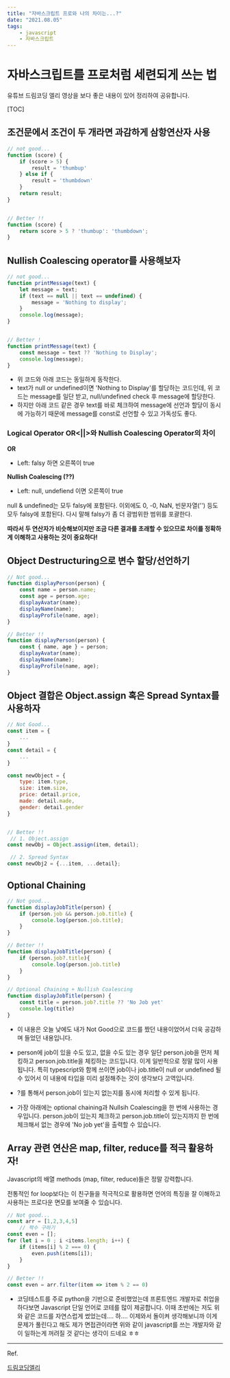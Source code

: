 ```yaml
---
title: "자바스크립트 프로와 나의 차이는...?"
date: "2021.08.05"
tags: 
    - javascript
    - 자바스크립트
---
```



# 자바스크립트를 프로처럼 세련되게 쓰는 법
유튜브 드림코딩 엘리 영상을 보다 좋은 내용이 있어 정리하여 공유합니다.

[TOC]


## 조건문에서 조건이 두 개라면 과감하게 삼항연산자 사용

```javascript
// not good...
function (score) {
	if (score > 5) {
        result = 'thumbup'
    } else if {
        result = 'thumbdown'
    }
    return result;
}


// Better !!
function (score) {
	return score > 5 ? 'thumbup': 'thumbdown';
}

```



## Nullish Coalescing operator를 사용해보자

```javascript
// not good...
function printMessage(text) {
    let message = text;
    if (text == null || text == undefined) {
        message = 'Nothing to display';
    }
    console.log(message);
}


// Better !
function printMessage(text) {
    const message = text ?? 'Nothing to Display';
    console.log(message);
}

```

- 위 코드와 아래 코드는 동일하게 동작한다.
- text가 null or undefined이면 'Nothing to Display'를 할당하는 코드인데, 위 코드는 message를 일단 받고, null/undefined check 후 message에 할당한다.
- 하지만 아래 코드 같은 경우 text를 바로 체크하여 message에 선언과 할당이 동시에 가능하기 때문에 message를 const로 선언할 수 있고 가독성도 좋다.



### Logical Operator OR<||>와 Nullish Coalescing Operator의 차이

**OR**

- Left: falsy 하면 오른쪽이 true

**Nullish Coalescing (??)**

- Left: null, undefiend 이면 오른쪽이 true



null & undefined는 모두 falsy에 포함된다. 이외에도 0, -0, NaN, 빈문자열('') 등도 모두 falsy에 포함된다. 다시 말해 falsy가 좀 더 광범위한 범위를 포괄한다.

**따라서 두 연산자가 비슷해보이지만 조금 다른 결과를 초래할 수 있으므로 차이를 정확하게 이해하고 사용하는 것이 중요하다!**



## Object Destructuring으로 변수 할당/선언하기

```javascript
// Not good...
function displayPerson(person) {
    const name = person.name;
    const age = person.age;
    displayAvatar(name);
    displayName(name);
    displayProfile(name, age);
}

// Better !!
function displayPerson(person) {
    const { name, age } = person;
    displayAvatar(name);
    displayName(name);
    displayProfile(name, age);
}
```



## Object 결합은 Object.assign 혹은 Spread Syntax를 사용하자

```javascript
// Not Good...
const item = {
    ...
}
const detail = {
	...    
}

const newObject = {
    type: item.type,
    size: item.size,
    price: detail.price,
    made: detail.made,
    gender: detail.gender
}


// Better !!
 // 1. Object.assign
const newObj = Object.assign(item, detail);

 // 2. Spread Syntax
const newObj2 = {...item, ...detail};
```



## Optional Chaining

```javascript
// Not good...
function displayJobTitle(person) {
    if (person.job && person.job.title) {
        console.log(person.job.title);
    }
}

// Better !!
function displayJobTitle(person) {
 	if (person.job?.title){
        console.log(person.job.title)
	}   
}

// Optional Chaining + Nullish Coalescing
function displayJobTitle(person) {
 	const title = person.job?.title ?? 'No Job yet'
	console.log(title)
}
```

- 이 내용은 오늘 낮에도 내가 Not Good으로 코드를 짰던 내용이었어서 더욱 공감하며 들었던 내용입니다.
- person에 job이 있을 수도 있고, 없을 수도 있는 경우 일단 person.job을 먼저 체킹하고 person.job.title을 체킹하는 코드입니다. 이게 일반적으로 정말 많이 사용됩니다. 특히 typescript와 함께 쓰이면 job이나 job.title이 null or undefined 될 수 있어서 이 내용에 타입을 미리 설정해주는 것이 생각보다 고역입니다.
- ?를 통해서 person.job이 있는지 없는지를 동시에 처리할 수 있게 됩니다.

- 가장 아래에는 optional chaining과 Nullsih Coalescing을 한 번에 사용하는 경우입니다. person.job이 있는지 체크하고 person.job.title이 있는지까지 한 번에 체크해서 없는 경우에 'No job yet'을 출력할 수 있습니다.



## Array 관련 연산은 map, filter, reduce를 적극 활용하자!

Javascript의 배열 methods (map, filter, reduce)들은 정말 강력합니다. 

전통적인 for loop보다는 이 친구들을 적극적으로 활용하면 언어의 특징을 잘 이해하고 사용하는 프로다운 면모를 보여줄 수 있습니다.

```javascript
// Not good...
const arr = [1,2,3,4,5]
	// 짝수 구하기
const even = [];
for (let i = 0 ; i <items.length; i++) {
    if (items[i] % 2 === 0) {
        even.push(items[i]);
    }
}

// Better !!
const even = arr.filter(item => item % 2 == 0)

```

- 코딩테스트를 주로 python을 기반으로 준비했었는데 프론트엔드 개발자로 취업을 하다보면 Javascript 단일 언어로 코테를 많이 제공합니다. 이때 초반에는 저도 위와 같은 코드를 자연스럽게 썼었는데.... 하.... 이제와서 돌이켜 생각해보니까 이게 문제가 풀린다고 해도 제가 면접관이라면 위와 같이 javascript를 쓰는 개발자와 같이 일하는게 꺼려질 것 같다는 생각이 드네요 ㅎㅎ



---

Ref.

[드림코딩엘리](https://www.youtube.com/watch?v=BUAhpB3FmS4&t=2s)
